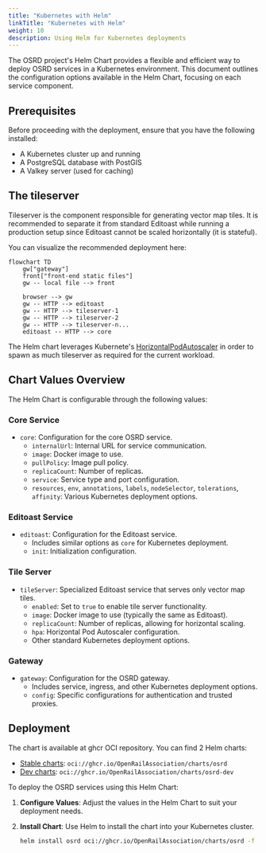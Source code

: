 ```yaml
---
title: "Kubernetes with Helm"
linkTitle: "Kubernetes with Helm"
weight: 10
description: Using Helm for Kubernetes deployments
---
```


The OSRD project's Helm Chart provides a flexible and efficient way to deploy OSRD services in a Kubernetes environment. This document outlines the configuration options available in the Helm Chart, focusing on each service component.

## Prerequisites

Before proceeding with the deployment, ensure that you have the following installed:
- A Kubernetes cluster up and running
- A PostgreSQL database with PostGIS
- A Valkey server (used for caching)

## The tileserver

Tileserver is the component responsible for generating vector map tiles. It is recommended to separate it from standard Editoast while running a production setup since Editoast cannot be scaled horizontally (it is stateful).

You can visualize the recommended deployment here:

```mermaid
flowchart TD
    gw["gateway"]
    front["front-end static files"]
    gw -- local file --> front

    browser --> gw
    gw -- HTTP --> editoast
    gw -- HTTP --> tileserver-1
    gw -- HTTP --> tileserver-2
    gw -- HTTP --> tileserver-n...
    editoast -- HTTP --> core
```

The Helm chart leverages Kubernete's [HorizontalPodAutoscaler](https://kubernetes.io/docs/tasks/run-application/horizontal-pod-autoscale/) in order to spawn as much tileserver as required for the current workload.

## Chart Values Overview

The Helm Chart is configurable through the following values:

### Core Service

- `core`: Configuration for the core OSRD service.
  - `internalUrl`: Internal URL for service communication.
  - `image`: Docker image to use.
  - `pullPolicy`: Image pull policy.
  - `replicaCount`: Number of replicas.
  - `service`: Service type and port configuration.
  - `resources`, `env`, `annotations`, `labels`, `nodeSelector`, `tolerations`, `affinity`: Various Kubernetes deployment options.

### Editoast Service

- `editoast`: Configuration for the Editoast service.
  - Includes similar options as `core` for Kubernetes deployment.
  - `init`: Initialization configuration.

### Tile Server

- `tileServer`: Specialized Editoast service that serves only vector map tiles.
  - `enabled`: Set to `true` to enable tile server functionality.
  - `image`: Docker image to use (typically the same as Editoast).
  - `replicaCount`: Number of replicas, allowing for horizontal scaling.
  - `hpa`: Horizontal Pod Autoscaler configuration.
  - Other standard Kubernetes deployment options.

### Gateway

- `gateway`: Configuration for the OSRD gateway.
  - Includes service, ingress, and other Kubernetes deployment options.
  - `config`: Specific configurations for authentication and trusted proxies.

## Deployment

The chart is available at ghcr OCI repository. You can find 2 Helm charts:
 - [Stable charts](https://github.com/OpenRailAssociation/osrd-chart/pkgs/container/charts%2Fosrd): `oci://ghcr.io/OpenRailAssociation/charts/osrd`
 - [Dev charts](https://github.com/OpenRailAssociation/osrd-chart/pkgs/container/charts%2Fosrd-dev): `oci://ghcr.io/OpenRailAssociation/charts/osrd-dev`

To deploy the OSRD services using this Helm Chart:

1. **Configure Values**: Adjust the values in the Helm Chart to suit your deployment needs.
2. **Install Chart**: Use Helm to install the chart into your Kubernetes cluster.

   ```bash
   helm install osrd oci://ghcr.io/OpenRailAssociation/charts/osrd -f values.yml
   ```

